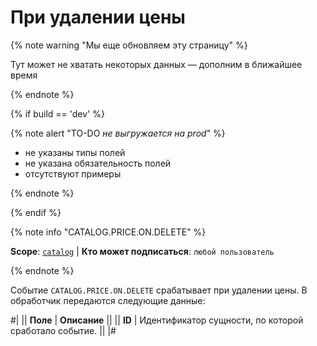 # При удалении цены

{% note warning "Мы еще обновляем эту страницу" %}

Тут может не хватать некоторых данных — дополним в ближайшее время

{% endnote %}

{% if build == 'dev' %}

{% note alert "TO-DO _не выгружается на prod_" %}

- не указаны типы полей
- не указана обязательность полей
- отсутствуют примеры

{% endnote %}

{% endif %}

{% note info "CATALOG.PRICE.ON.DELETE" %}

**Scope**: [`catalog`](../../scopes/permissions.md) | **Кто может подписаться**: `любой пользователь`

{% endnote %}

Событие `CATALOG.PRICE.ON.DELETE` срабатывает при удалении цены. В обработчик передаются следующие данные:

#|
|| **Поле** | **Описание** ||
|| **ID** | Идентификатор сущности, по которой сработало событие. ||
|#